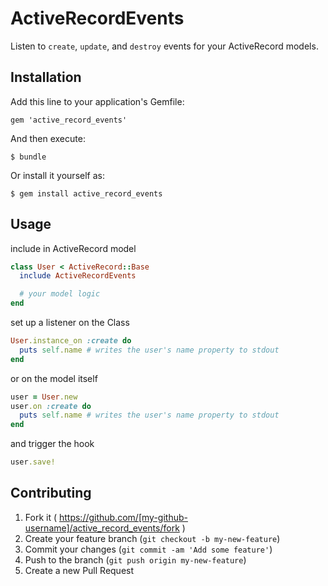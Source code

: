 # ActiveRecordEvents

Listen to `create`, `update`, and `destroy` events for your ActiveRecord models.

## Installation

Add this line to your application's Gemfile:

    gem 'active_record_events'

And then execute:

    $ bundle

Or install it yourself as:

    $ gem install active_record_events

## Usage

include in ActiveRecord model

```ruby
class User < ActiveRecord::Base
  include ActiveRecordEvents

  # your model logic
end
```

set up a listener on the Class

```ruby
User.instance_on :create do
  puts self.name # writes the user's name property to stdout
end
```

or on the model itself

```ruby
user = User.new
user.on :create do
  puts self.name # writes the user's name property to stdout
end
```

and trigger the hook

```ruby
user.save!
```

## Contributing

1. Fork it ( https://github.com/[my-github-username]/active_record_events/fork )
2. Create your feature branch (`git checkout -b my-new-feature`)
3. Commit your changes (`git commit -am 'Add some feature'`)
4. Push to the branch (`git push origin my-new-feature`)
5. Create a new Pull Request
